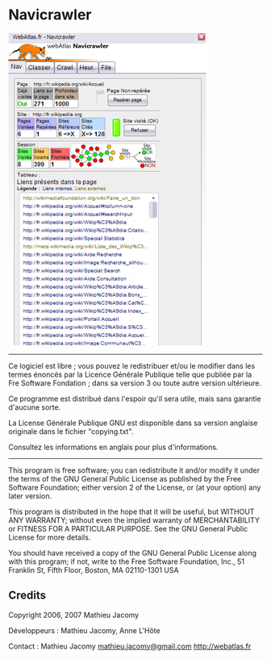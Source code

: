 # Navicrawler

![visual.png](visual.png)

---

Ce logiciel est libre ; vous pouvez le redistribuer et/ou le
modifier dans les termes énoncés par la Licence Générale Publique
telle que publiée par la Fre Software Fondation ; dans sa version 3
ou toute autre version ultérieure.

Ce programme est distribué dans l'espoir qu'il sera utile, mais
sans garantie d'aucune sorte.

La License Générale Publique GNU est disponible dans sa version
anglaise originale dans le fichier "copying.txt".

Consultez les informations en anglais pour plus d'informations.

---

This program is free software; you can redistribute it and/or modify
it under the terms of the GNU General Public License as published by
the Free Software Foundation; either version 2 of the License, or
(at your option) any later version.

This program is distributed in the hope that it will be useful,
but WITHOUT ANY WARRANTY; without even the implied warranty of
MERCHANTABILITY or FITNESS FOR A PARTICULAR PURPOSE.  See the
GNU General Public License for more details.

You should have received a copy of the GNU General Public License
along with this program; if not, write to the Free Software
Foundation, Inc., 51 Franklin St, Fifth Floor, Boston, MA  02110-1301  USA

## Credits

Copyright 2006, 2007 Mathieu Jacomy

Développeurs : Mathieu Jacomy, Anne L'Hôte
 
Contact :
Mathieu Jacomy
mathieu.jacomy@gmail.com
http://webatlas.fr

